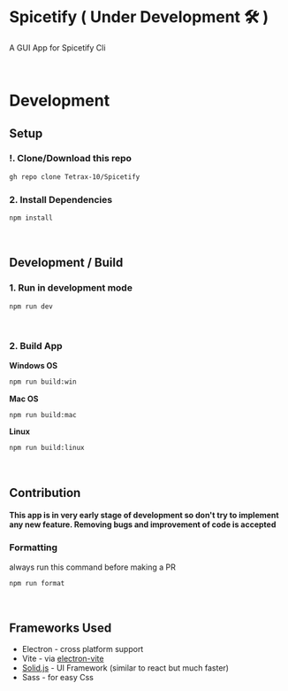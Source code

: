 # Spicetify ( Under Development 🛠️ )
A GUI App for Spicetify Cli

<br />

# Development
## Setup
### !. Clone/Download this repo
```sh
gh repo clone Tetrax-10/Spicetify
```

### 2. Install Dependencies
```sh
npm install
```

<br />

## Development / Build
### 1. Run in development mode
```sh
npm run dev
```

<br />

### 2. Build App
**Windows OS**
```sh
npm run build:win
```
**Mac OS**
```sh
npm run build:mac
```
**Linux**
```sh
npm run build:linux
```

<br />

## Contribution
#### This app is in very early stage of development so don't try to implement any new feature. Removing bugs and improvement of code is accepted
### Formatting
always run this command before making a PR
```sh
npm run format
```

<br />

## Frameworks Used
- Electron - cross platform support
- Vite - via [electron-vite](https://evite.netlify.app/)
- [Solid.js](https://youtu.be/hw3Bx5vxKl0) - UI Framework (similar to react but much faster)
- Sass - for easy Css 
